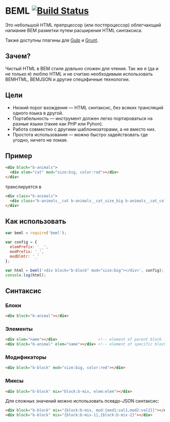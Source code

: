 # BEML [![Build Status][build]][build-link]

[build]: https://travis-ci.org/zenwalker/node-beml.png?branch=master
[build-link]: https://travis-ci.org/zenwalker/node-beml

Это небольшой HTML препрцессор (или постпроцессор) облегчающий напиание BEM
разметки путем расширения HTML синтаксиса.

Также доступны плагины для [Gulp](https://github.com/zenwalker/gulp-beml) и
[Grunt](https://github.com/zenwalker/grunt-beml).

## Зачем?

Чистый HTML в BEM стиле довльно сложен для чтения. Так же я (да и не только я)
люблю HTML и не считаю необходимым использовать BEMHTML, BEMJSON и другие
спецэфичные технологии.

## Цели

*   Низкий порог вхождения — HTML синтаксис, без всяких трансляций одного языка в
    другой.
*   Портабельность — инструмент должен легко портироваться на разные языки (такие
    как PHP или Pyhon).
*   Работа совместно с другими шаблонизаторами, а не вместо них.
*   Простота использования — можно быстро задействовать где угодно, ничего не
    ломая.

## Пример

```html
<div block="b-animals">
  <div elem="cat" mod="size:big, color:red"></div>
</div>
```

транслируется в

```html
<div class="b-animals">
  <div class="b-animals__cat b-animals__cat_size_big b-animals__cat_color_red"></div>
</div>
```

## Как использовать

```javascript
var beml = require('beml');

var config = {
  elemPrefix: '__',
  modPrefix: '_',
  modDlmtr: '_'
};

var html = beml('<div block="b-block" mod="size:big"></div>', config);
console.log(html);
```

## Синтаксис

### Блоки

```html
<div block="b-animal"></div>
```

### Элементы

```html
<div elem="name"></div>                  <!-- element of parent block -->
<div block="b-animal" elem="name"></div> <!-- element of specific block -->
```

### Модификаторы

```html
<div block="b-block" mod="size:big, color:red"></div>
```

### Миксы

```html
<div block="b-block" mix="block:b-mix, elem:elem"></div>
```

Для сложных значений можно использовать псевдо-JSON синтаксис:

```html
<div block="b-block" mix="{block:b-mix, mod:{mod1:val1,mod2:val2}}"></div>
<div block="b-block" mix="{block:b-mix-1},{block:b-mix-2}"></div>
```
